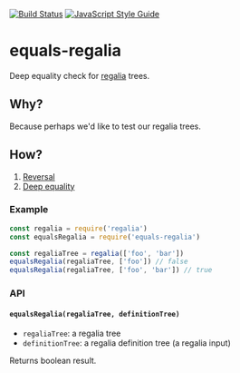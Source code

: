 [![Build Status](https://travis-ci.org/mightyiam/equals-regalia.svg?branch=master)](https://travis-ci.org/mightyiam/equals-regalia) [![JavaScript Style Guide](https://cdn.rawgit.com/feross/standard/master/badge.svg)](https://github.com/feross/standard)

# equals-regalia

Deep equality check for [regalia](https://www.npmjs.com/package/regalia) trees.

## Why?

Because perhaps we'd like to test our regalia trees.

## How?

1. [Reversal](https://www.npmjs.com/package/regalia-reverse)
1. [Deep equality](https://www.npmjs.com/package/lodash.isequal)

### Example

```js
const regalia = require('regalia')
const equalsRegalia = require('equals-regalia')

const regaliaTree = regalia(['foo', 'bar'])
equalsRegalia(regaliaTree, ['foo']) // false
equalsRegalia(regaliaTree, ['foo', 'bar']) // true
```

### API

#### `equalsRegalia(regaliaTree, definitionTree)`

- `regaliaTree`:
  a regalia tree
- `definitionTree`:
  a regalia definition tree (a regalia input)

Returns boolean result.
